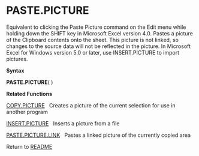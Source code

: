 # PASTE.PICTURE

Equivalent to clicking the Paste Picture command on the Edit menu while
holding down the SHIFT key in Microsoft Excel version 4.0. Pastes a
picture of the Clipboard contents onto the sheet. This picture is not
linked, so changes to the source data will not be reflected in the
picture. In Microsoft Excel for Windows version 5.0 or later, use
INSERT.PICTURE to import pictures.

**Syntax**

**PASTE.PICTURE**( )

**Related Functions**

[COPY.PICTURE](COPY.PICTURE.md)&nbsp;&nbsp;&nbsp;Creates a picture of the current selection
for use in another program

[INSERT.PICTURE](INSERT.PICTURE.md)&nbsp;&nbsp;&nbsp;Inserts a picture from a file

[PASTE.PICTURE.LINK](PASTE.PICTURE.LINK.md)&nbsp;&nbsp;&nbsp;Pastes a linked picture of the
currently copied area



Return to [README](README.md)

